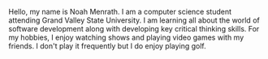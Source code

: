 Hello, my name is Noah Menrath. I am a computer science student attending Grand Valley State University. I am learning all about the world of software development along with developing key critical thinking skills. For my hobbies, I enjoy watching shows and playing video games with my friends. I don't play it frequently but I do enjoy playing golf.
